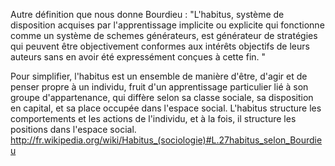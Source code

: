 Autre définition que nous donne Bourdieu : "L'habitus, système de disposition acquises par l'apprentissage implicite ou explicite qui fonctionne comme un système de schemes générateurs, est générateur de stratégies qui peuvent être objectivement conformes aux intérêts objectifs de leurs auteurs sans en avoir été expressément conçues à cette fin. "

Pour simplifier, l'habitus est un ensemble de manière d'être, d'agir et de penser propre à un individu, fruit d'un apprentissage particulier lié à son groupe d'appartenance, qui diffère selon sa classe sociale, sa disposition en capital, et sa place occupée dans l'espace social. L'habitus structure les comportements et les actions de l'individu, et à la fois, il structure les positions dans l'espace social.
http://fr.wikipedia.org/wiki/Habitus_(sociologie)#L.27habitus_selon_Bourdieu
